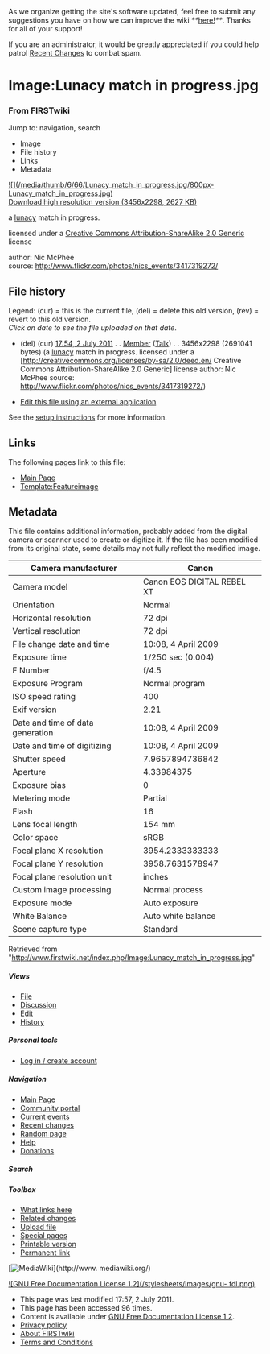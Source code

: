 As we organize getting the site's software updated, feel free to submit any
suggestions you have on how we can improve the wiki
_**_[here!](/index.php/User:Hallry/Suggestions "User:Hallry/Suggestions"
)_**_. Thanks for all of your support!

If you are an administrator, it would be greatly appreciated if you could help
patrol [Recent Changes](/index.php/Special:Recentchanges
"Special:Recentchanges" ) to combat spam.

# Image:Lunacy match in progress.jpg

### From FIRSTwiki

Jump to: navigation, search

  * Image
  * File history
  * Links
  * Metadata

[![](/media/thumb/6/66/Lunacy_match_in_progress.jpg/800px-
Lunacy_match_in_progress.jpg)](/media/6/66/Lunacy_match_in_progress.jpg)  
[Download high resolution version (3456x2298, 2627
KB)](/media/6/66/Lunacy_match_in_progress.jpg)

a [lunacy](/index.php/Lunacy "Lunacy" ) match in progress.

licensed under a [Creative Commons Attribution-ShareAlike 2.0
Generic](http://creativecommons.org/licenses/by-sa/2.0/deed.en/
"http://creativecommons.org/licenses/by-sa/2.0/deed.en/" ) license

author: Nic McPhee  
source: <http://www.flickr.com/photos/nics_events/3417319272/>

## File history

Legend: (cur) = this is the current file, (del) = delete this old version,
(rev) = revert to this old version.  
_Click on date to see the file uploaded on that date_.

  * (del) (cur) [17:54, 2 July 2011](/media/6/66/Lunacy_match_in_progress.jpg "/media/6/66/Lunacy match in progress.jpg" ) . . [Member](/index.php/User:Member "User:Member" ) ([Talk](/index.php/User_talk:Member "User talk:Member" )) . . 3456x2298 (2691041 bytes) (a [lunacy](/index.php/Lunacy "Lunacy" ) match in progress. licensed under a [http://creativecommons.org/licenses/by-sa/2.0/deed.en/ Creative Commons Attribution-ShareAlike 2.0 Generic] license author: Nic McPhee source: http://www.flickr.com/photos/nics_events/3417319272/)
  

  * [Edit this file using an external application](/index.php?title=Image:Lunacy_match_in_progress.jpg&action=edit&externaledit=true&mode=file "Image:Lunacy match in progress.jpg" )

See the [setup
instructions](http://meta.wikimedia.org/wiki/Help:External_editors
"http://meta.wikimedia.org/wiki/Help:External_editors" ) for more information.

## Links

The following pages link to this file:

  * [Main Page](/index.php/Main_Page "Main Page" )
  * [Template:Featureimage](/index.php/Template:Featureimage "Template:Featureimage" )

## Metadata

This file contains additional information, probably added from the digital
camera or scanner used to create or digitize it. If the file has been modified
from its original state, some details may not fully reflect the modified
image.

Camera manufacturer |  Canon  
---|---  
Camera model |  Canon EOS DIGITAL REBEL XT  
Orientation |  Normal  
Horizontal resolution |  72 dpi  
Vertical resolution |  72 dpi  
File change date and time |  10:08, 4 April 2009  
Exposure time |  1/250 sec (0.004)  
F Number |  f/4.5  
Exposure Program |  Normal program  
ISO speed rating |  400  
Exif version |  2.21  
Date and time of data generation |  10:08, 4 April 2009  
Date and time of digitizing |  10:08, 4 April 2009  
Shutter speed |  7.9657894736842  
Aperture |  4.33984375  
Exposure bias |  0  
Metering mode |  Partial  
Flash |  16  
Lens focal length |  154 mm  
Color space |  sRGB  
Focal plane X resolution |  3954.2333333333  
Focal plane Y resolution |  3958.7631578947  
Focal plane resolution unit |  inches  
Custom image processing |  Normal process  
Exposure mode |  Auto exposure  
White Balance |  Auto white balance  
Scene capture type |  Standard  
  
Retrieved from
"<http://www.firstwiki.net/index.php/Image:Lunacy_match_in_progress.jpg>"

##### Views

  * [File](/index.php/Image:Lunacy_match_in_progress.jpg)
  * [Discussion](/index.php?title=Image_talk:Lunacy_match_in_progress.jpg&action=edit)
  * [Edit](/index.php?title=Image:Lunacy_match_in_progress.jpg&action=edit)
  * [History](/index.php?title=Image:Lunacy_match_in_progress.jpg&action=history)

##### Personal tools

  * [Log in / create account](/index.php?title=Special:Userlogin&returnto=Image:Lunacy_match_in_progress.jpg)

[](/index.php/Main_Page "Main Page" )

##### Navigation

  * [Main Page](/index.php/Main_Page)
  * [Community portal](/index.php/FIRSTwiki:Community_portal)
  * [Current events](/index.php/Current_events)
  * [Recent changes](/index.php/Special:Recentchanges)
  * [Random page](/index.php/Special:Random)
  * [Help](/index.php/FIRSTwiki:Help)
  * [Donations](/index.php/FIRSTwiki:Site_support)

##### Search



##### Toolbox

  * [What links here](/index.php/Special:Whatlinkshere/Image:Lunacy_match_in_progress.jpg)
  * [Related changes](/index.php/Special:Recentchangeslinked/Image:Lunacy_match_in_progress.jpg)
  * [Upload file](/index.php/Special:Upload)
  * [Special pages](/index.php/Special:Specialpages)
  * [Printable version](/index.php?title=Image:Lunacy_match_in_progress.jpg&printable=yes)
  * [Permanent link](/index.php?title=Image:Lunacy_match_in_progress.jpg&oldid=80721)

[![MediaWiki](/skins/common/images/poweredby_mediawiki_88x31.png)](http://www.
mediawiki.org/)

[![GNU Free Documentation License 1.2](/stylesheets/images/gnu-
fdl.png)](http://www.gnu.org/copyleft/fdl.html)

  * This page was last modified 17:57, 2 July 2011.
  * This page has been accessed 96 times.
  * Content is available under [GNU Free Documentation License 1.2](http://www.gnu.org/copyleft/fdl.html "http://www.gnu.org/copyleft/fdl.html" ).
  * [Privacy policy](/index.php/FIRSTwiki:Privacy_policy "FIRSTwiki:Privacy policy" )
  * [About FIRSTwiki](/index.php/FIRSTwiki:About "FIRSTwiki:About" )
  * [Terms and Conditions](/index.php/FIRSTwiki:Terms_and_conditions "FIRSTwiki:Terms and conditions" )

